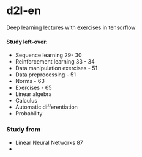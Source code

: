 # d2l-en
Deep learning lectures with exercises in tensorflow





#### Study left-over:

* Sequence learning  29-  30
* Reinforcement learning  33 - 34 
* Data manipulation exercises - 51
* Data preprocessing - 51
* Norms - 63
* Exercises - 65 
* Linear algebra
* Calculus
* Automatic differentiation
* Probability



 ### Study from 

* Linear Neural Networks 87
* 



